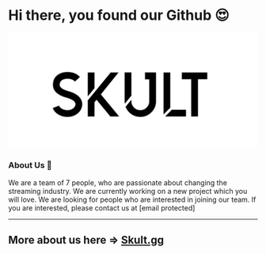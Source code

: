 # Hi there, you found our Github 😍

![Logo](skult_noir_typo.png)

### About Us 🤗

We are a team of 7 people, who are passionate about changing the streaming industry. We are currently working on a new project which you will love. We are looking for people who are interested in joining our team. If you are interested, please contact us at [email protected]

---

## More about us here => [Skult.gg](https://skult.gg)
